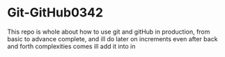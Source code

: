 # Git-GitHub0342
This repo is whole about how to use git and gitHub in production, from basic to advance complete, and ill do later on increments even after back and forth complexities comes ill add it into in
